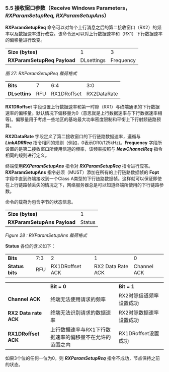 ### 5.5 接收窗口参数（Receive Windows Parameters，***RXParamSetupReq, RXParamSetupAns***）

**RXParamSetupReq** 命令可以对每个上行消息之后的第二接收窗口（RX2）的频率以及数据速率进行改变。该命令还可以对上行数据速率和（RX1）下行数据速率的偏移量进行改变。

<table class="lora-table">
   <tr>
      <td><b>Size (bytes)</b></td>   
      <td>1</td>   
      <td>3</td>
   </tr>
   <tr>
      <td><b>RXParamSetupReq Payload</b></td>
      <td>DLsettings</td>
      <td>Frequency</td>
   </tr>
</table>

*图 27: RXParamSetupReq 载荷格式*

<table class="lora-table">
   <tr>
      <td><b>Bits</b></td>   
      <td>7</td>  
      <td>6:4</td>   
      <td>3:0</td>
   </tr>
   <tr>
      <td><b>DLsettins</b></td>
      <td>RFU</td>
      <td>RX1DRoffset</td> 
      <td>RX2DataRate</td> 
   </tr>
</table>

**RX1DRoffset** 字段设置上行数据速率和第一时隙（RX1）与终端通讯的下行数据速率的偏移量。默认情况下偏移量为0（意思就是上行数据速率与下行数据速率相等)。偏移量用于考虑一些地区的基站最大功率密度限制和平衡上下行射频链路预算。

**RX2DataRate** 字段定义了第二接收窗口的下行链路数据速率，遵循与 ***LinkADRReq*** 指令相同的规则（例如，0表示DR0/125kHz)。**Frequency** 字段所设置的是第二接收窗口所使用信道的频率，该频率按照与 ***NewChannelReq*** 指令相同的规则进行定义。

终端使用***RXParamSetupAns*** 指令对 ***RXParamSetupReq*** 指令进行应答。**RXParamSetupAns** 指令必须（MUST）添加在所有的上行链路数据帧的 **Fopt** 字段中直到终端接收到一个Class A类型的下行链路数据帧。这样就可以保证即使在上行链路帧丢失的情况之下，网络服务器总是可以知道终端所使用的下行链路参数。

命令的载荷为包含字节的状态信息。

<table class="lora-table">
   <tr>
      <td><b>Size (bytes)</b></td>   
      <td>1</td>   
   </tr>
   <tr>
      <td><b>RXParamSetupAns Payload</b></td>
      <td>Status</td>
   </tr>
</table>

*Figure 28 : RXParamSetupAns 载荷格式*

**Status** 各位的含义如下：

<table class="lora-table">
   <tr>
      <td><b>Bits</b></td>   
      <td>7:3</td>  
      <td>2</td>   
      <td>1</td>
      <td>0</td>
   </tr>
   <tr>
      <td><b>Status bits</b></td>
      <td>RFU</td>
      <td>RX1DRoffset ACK</td> 
      <td>RX2 Data Rate ACK</td> 
      <td>Channel ACK</td>
   </tr>
</table>

<table>
   <tr>
      <td> </td>   
      <td><b>Bit = 0</b></td>  
      <td><b>Bit = 1</b></td>   
   </tr>
   <tr>
      <td><b>Channel ACK</b></td>
      <td>终端无法使用请求的频率</td>
      <td>RX2时隙信道频率设置成功</td> 
   </tr>
   <tr>
      <td><b>RX2 Data rate ACK</b></td>
      <td>终端无法识别请求的数据速率</td>
      <td>RX2时隙数据速率设置成功</td> 
   </tr>
   <tr>
      <td><b>RX1DRoffset ACK</b></td>
      <td>上行数据速率与RX1下行数据速率的偏移量不在允许的范围之内</td>
      <td>RX1DRoffset设置成功</td> 
   </tr>
</table>

如果3个位的任何一位为0，则 ***RXParamSetupReq*** 指令不成功，节点保持之前的状态。


